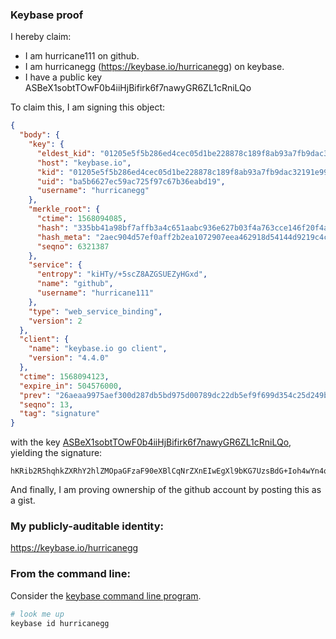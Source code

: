 ### Keybase proof

I hereby claim:

  * I am hurricane111 on github.
  * I am hurricanegg (https://keybase.io/hurricanegg) on keybase.
  * I have a public key ASBeX1sobtTOwF0b4iiHjBifirk6f7nawyGR6ZL1cRniLQo

To claim this, I am signing this object:

```json
{
  "body": {
    "key": {
      "eldest_kid": "01205e5f5b286ed4cec05d1be228878c189f8ab93a7fb9dac32191e992f57119e22d0a",
      "host": "keybase.io",
      "kid": "01205e5f5b286ed4cec05d1be228878c189f8ab93a7fb9dac32191e992f57119e22d0a",
      "uid": "ba5b6627ec59ac725f97c67b36eabd19",
      "username": "hurricanegg"
    },
    "merkle_root": {
      "ctime": 1568094085,
      "hash": "335bb41a98bf7affb3a4c651aabc936e627b03f4a763cce146f20f4aa6894e8b1bfbf44ca70f3042e028ea91722c9b6c33ac3ddb157d0e779207fd30fa47fd8b",
      "hash_meta": "2aec904d57ef0aff2b2ea1072907eea462918d54144d9219c4c65cf85acae056",
      "seqno": 6321387
    },
    "service": {
      "entropy": "kiHTy/+5scZ8AZGSUEZyHGxd",
      "name": "github",
      "username": "hurricane111"
    },
    "type": "web_service_binding",
    "version": 2
  },
  "client": {
    "name": "keybase.io go client",
    "version": "4.4.0"
  },
  "ctime": 1568094123,
  "expire_in": 504576000,
  "prev": "26aeaa9975aef300d287db5bd975d00789dc22db5ef9f699d354c25d249b5f5c",
  "seqno": 13,
  "tag": "signature"
}
```

with the key [ASBeX1sobtTOwF0b4iiHjBifirk6f7nawyGR6ZL1cRniLQo](https://keybase.io/hurricanegg), yielding the signature:

```
hKRib2R5hqhkZXRhY2hlZMOpaGFzaF90eXBlCqNrZXnEIwEgXl9bKG7UzsBdG+Ioh4wYn4q5On+52sMhkemS9XEZ4i0Kp3BheWxvYWTESpcCDcQgJq6qmXWu8wDSh9tb2XXQB4ncItte+faZ01TCXSSbX1zEIOM2mgFciHL1mKkGikqpdFarbNt0jmiPMRVEREsIU6JjAgHCo3NpZ8RAeFC4wDUTh1438ISGg+7G2I0J4jpBjySf8YQBc4cBIQvxUV5irvNTYSp5vc6i9IPkol6oHnoKi+DB2JsNESTZBahzaWdfdHlwZSCkaGFzaIKkdHlwZQildmFsdWXEIJ5iMJBVMR5h4P1YHG/XmBF2mF53s9J2P6MrmDR1nvAoo3RhZ80CAqd2ZXJzaW9uAQ==

```

And finally, I am proving ownership of the github account by posting this as a gist.

### My publicly-auditable identity:

https://keybase.io/hurricanegg

### From the command line:

Consider the [keybase command line program](https://keybase.io/download).

```bash
# look me up
keybase id hurricanegg
```
